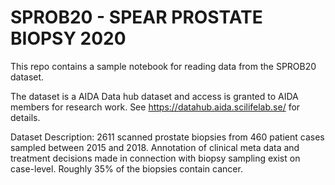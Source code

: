 # SPROB20 - SPEAR PROSTATE BIOPSY 2020

This repo contains a sample notebook for reading data from the SPROB20 dataset.

The dataset is a AIDA Data hub dataset and access is granted to AIDA members for research work. See https://datahub.aida.scilifelab.se/ for details.


Dataset Description:
2611 scanned prostate biopsies from 460 patient cases sampled between 2015 and 2018. Annotation of clinical meta data and treatment decisions made in connection with biopsy sampling exist on case-level. Roughly 35% of the biopsies contain cancer.


